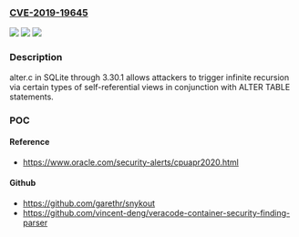 ### [CVE-2019-19645](https://cve.mitre.org/cgi-bin/cvename.cgi?name=CVE-2019-19645)
![](https://img.shields.io/static/v1?label=Product&message=n%2Fa&color=blue)
![](https://img.shields.io/static/v1?label=Version&message=n%2Fa&color=blue)
![](https://img.shields.io/static/v1?label=Vulnerability&message=n%2Fa&color=brighgreen)

### Description

alter.c in SQLite through 3.30.1 allows attackers to trigger infinite recursion via certain types of self-referential views in conjunction with ALTER TABLE statements.

### POC

#### Reference
- https://www.oracle.com/security-alerts/cpuapr2020.html

#### Github
- https://github.com/garethr/snykout
- https://github.com/vincent-deng/veracode-container-security-finding-parser

